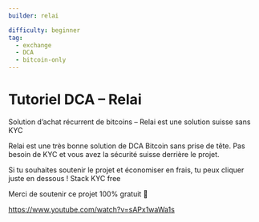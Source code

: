 ```yaml
---
builder: relai

difficulty: beginner
tag:
  - exchange
  - DCA
  - bitcoin-only
---
```


# Tutoriel DCA – Relai

Solution d’achat récurrent de bitcoins – Relai est une solution suisse sans KYC

Relai est une très bonne solution de DCA Bitcoin sans prise de tête. Pas besoin de KYC et vous avez la sécurité suisse derrière le projet.

Si tu souhaites soutenir le projet et économiser en frais, tu peux cliquer juste en dessous !
Stack KYC free

Merci de soutenir ce projet 100% gratuit 🙂

https://www.youtube.com/watch?v=sAPx1waWa1s
